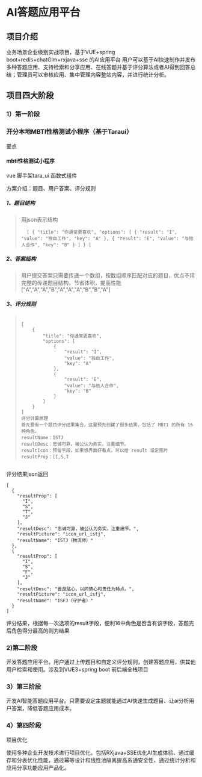 # AI答题应用平台

## 项目介绍

业务场景企业级别实战项目，基于VUE+spring boot+redis+chatGlm+rxjava+sse 的AI应用平台
用户可以基于AI快速制作并发布多种答题应用、支持检索和分享应用、在线答题并基于评分算法或者AI得到回答总结；管理员可以审核应用、集中管理内容整站内容，并进行统计分析。

## 项目四大阶段

### 1）第一阶段

### 开分本地MBTI性格测试小程序（基于Taraui）

要点

#### mbti性格测试小程序

vue 脚手架tara_ui
函数式组件

方案介绍：题目、用户答案、评分规则

##### 1、题目结构

> 用json表示结构  
> 
> ``   [
>     {
>         "title": "你通常更喜欢",
>         "options": [
>             {
>                 "result": "I",
>                 "value": "独自工作",
>                 "key": "A"
>             },
>             {
>                 "result": "E",
>                 "value": "与他人合作",
>                 "key": "B"
>             }
>         ]
>     }
> ] ``       

##### 2、答案结构

> 用户提交答案只需要传递一个数组，按数组顺序匹配对应的题目，优点不用完整的传递题目结构，节省体积，提高性能
>     ["A","A","A","B","A","A","A","B","B","A"]



##### 3、评分规则

> <img src="https://pic.yupi.icu/1285/1715046546067-58fb9480-4d8d-473c-b5aa-6ba2e6f153c6.png" alt="" class="medium-zoom-image">
> 
> ```
> [
>     {
>         "title": "你通常更喜欢",
>         "options": [
>             {
>                 "result": "I",
>                 "value": "独自工作",
>                 "key": "A"
>             },
>             {
>                 "result": "E",
>                 "value": "与他人合作",
>                 "key": "B"
>             }
>         ]
>     }
> ]
> 评分计算原理
> 首先要有一个题目评分结果集合，这里预先创建了很多结果，包括了 MBTI 的所有 16 种角色。
> resultName：ISTJ
> resultDesc：忠诚可靠，被公认为务实，注重细节。
> resultIcon：预留字段，如果想界面好看点，可以给 result 设定图片
> resultProp：[I,S,T
> 
> ```

<img src="https://pic.yupi.icu/1285/1714989020474-15ea45c5-5edf-46db-b58a-ad0b4a12d1b9.png" alt="" class="medium-zoom-image">

评分结果json返回

```[
[
  {
    "resultProp": [
      "I",
      "S",
      "T",
      "J"
    ],
    "resultDesc": "忠诚可靠，被公认为务实，注重细节。",
    "resultPicture": "icon_url_istj",
    "resultName": "ISTJ（物流师）"
  },
  {
    "resultProp": [
      "I",
      "S",
      "F",
      "J"
    ],
    "resultDesc": "善良贴心，以同情心和责任为特点。",
    "resultPicture": "icon_url_isfj",
    "resultName": "ISFJ（守护者）"
  }
]
```

评分结果，根据每一次选项的result字段，便利16中角色是否含有该字段，答题完后角色得分最高的则为结果

### 2)第二阶段

开发答题应用平台。用户通过上传题目和自定义评分规则，创建答题应用，供其他用户检索和使用。涉及到VUE3+spring boot 前后端全栈项目

### 3）第三阶段

开发AI智能答题应用平台。只需要设定主题就能通过AI快速生成题目、让ai分析用户答案，降低答题应用成本。

### 4）第四阶段

项目优化

使用多种企业开发技术进行项目优化。包括RXjava+SSE优化AI生成体验、通过缓存和分表优化性能，通过幂等设计和线性池隔离提高系通安全性、通过统计分析和应用分享功能应用产品化。
